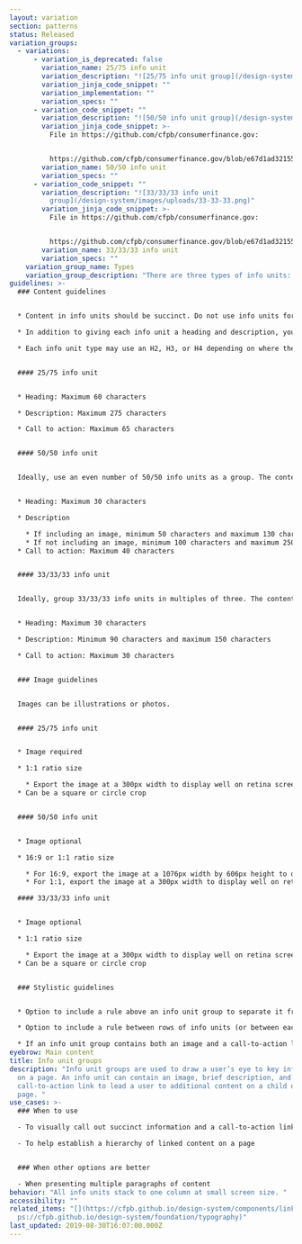 ```yaml
---
layout: variation
section: patterns
status: Released
variation_groups:
  - variations:
      - variation_is_deprecated: false
        variation_name: 25/75 info unit
        variation_description: "![25/75 info unit group](/design-system/images/uploads/25-75.png)"
        variation_jinja_code_snippet: ""
        variation_implementation: ""
        variation_specs: ""
      - variation_code_snippet: ""
        variation_description: "![50/50 info unit group](/design-system/images/uploads/50-50.png)"
        variation_jinja_code_snippet: >-
          File in https://github.com/cfpb/consumerfinance.gov:


          https://github.com/cfpb/consumerfinance.gov/blob/e67d1ad321551c221c01eaa62589dfdd1177d1dc/cfgov/jinja2/v1/_includes/organisms/half-width-link-blob-group.html
        variation_name: 50/50 info unit
        variation_specs: ""
      - variation_code_snippet: ""
        variation_description: "![33/33/33 info unit
          group](/design-system/images/uploads/33-33-33.png)"
        variation_jinja_code_snippet: >-
          File in https://github.com/cfpb/consumerfinance.gov:


          https://github.com/cfpb/consumerfinance.gov/blob/e67d1ad321551c221c01eaa62589dfdd1177d1dc/cfgov/jinja2/v1/_includes/organisms/third-width-link-blob-group.html
        variation_name: 33/33/33 info unit
        variation_specs: ""
    variation_group_name: Types
    variation_group_description: "There are three types of info units: 25/75, 50/50, and 33/33/33. "
guidelines: >-
  ### Content guidelines


  * Content in info units should be succinct. Do not use info units for multiple paragraphs of copy. 

  * In addition to giving each info unit a heading and description, you may optionally give the info unit group a heading and introductory paragraph. 

  * Each info unit type may use an H2, H3, or H4 depending on where the info unit sits within the page's heading hierarchy. 


  #### 25/75 info unit


  * Heading: Maximum 60 characters 

  * Description: Maximum 275 characters 

  * Call to action: Maximum 65 characters


  #### 50/50 info unit


  Ideally, use an even number of 50/50 info units as a group. The content in each info unit should be roughly the same number of lines if possible. 


  * Heading: Maximum 30 characters

  * Description

    * If including an image, minimum 50 characters and maximum 130 characters
    * If not including an image, minimum 100 characters and maximum 250 characters
  * Call to action: Maximum 40 characters


  #### 33/33/33 info unit


  Ideally, group 33/33/33 info units in multiples of three. The content in each info unit should be roughly the same number of lines if possible. 


  * Heading: Maximum 30 characters

  * Description: Minimum 90 characters and maximum 150 characters

  * Call to action: Maximum 30 characters


  ### Image guidelines


  Images can be illustrations or photos. 


  #### 25/75 info unit


  * Image required

  * 1:1 ratio size

    * Export the image at a 300px width to display well on retina screens. It will appear as 150px wide at a large browser width and automatically resize to 130px wide at a small browser width. 
  * Can be a square or circle crop


  #### 50/50 info unit


  * Image optional

  * 16:9 or 1:1 ratio size

    * For 16:9, export the image at a 1076px width by 606px height to display well on retina screens. It will appear at a 538px width by 303px height.
    * For 1:1, export the image at a 300px width to display well on retina screens. It will appear as 150px wide at a large browser width and automatically resize to 130px wide at a small browser width. The image can be a square or circle crop.

  #### 33/33/33 info unit


  * Image optional

  * 1:1 ratio size

    * Export the image at a 300px width to display well on retina screens. It will appear as 150px wide at a large browser width and automatically resize to 130px wide at a small browser width. 
  * Can be a square or circle crop


  ### Stylistic guidelines


  * Option to include a rule above an info unit group to separate it from the previous section on the page

  * Option to include a rule between rows of info units (or between each info unit in the case of the 25/75 info unit)

  * If an info unit group contains both an image and a call-to-action link, option to make the image link to the call-to-action URL. If there are multiple call-to-action links, the image will link to the first link.
eyebrow: Main content
title: Info unit groups
description: "Info unit groups are used to draw a user’s eye to key information
  on a page. An info unit can contain an image, brief description, and
  call-to-action link to lead a user to additional content on a child or sibling
  page. "
use_cases: >-
  ### When to use

  - To visually call out succinct information and a call-to-action link that leads users to a deeper dive into content

  - To help establish a hierarchy of linked content on a page


  ### When other options are better

  - When presenting multiple paragraphs of content
behavior: "All info units stack to one column at small screen size. "
accessibility: ""
related_items: "[](https://cfpb.github.io/design-system/components/links)[](htt\
  ps://cfpb.github.io/design-system/foundation/typography)"
last_updated: 2019-08-30T16:07:00.000Z
---
```

